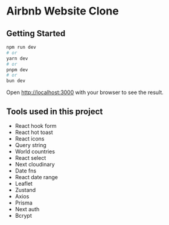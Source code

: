 # Airbnb Website Clone

## Getting Started

```bash
npm run dev
# or
yarn dev
# or
pnpm dev
# or
bun dev
```

Open [http://localhost:3000](http://localhost:3000) with your browser to see the result.

## Tools used in this project
- React hook form
- React hot toast
- React icons
- Query string
- World countries
- React select
- Next cloudinary
- Date fns
- React date range
- Leaflet
- Zustand
- Axios
- Prisma
- Next auth
- Bcrypt